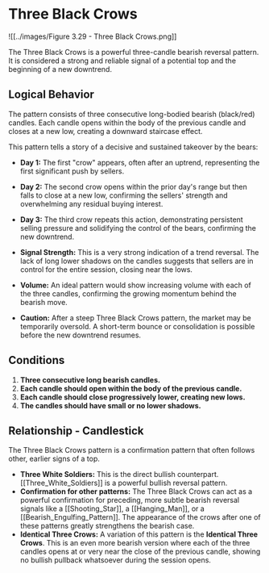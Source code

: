 # Three Black Crows

![[../images/Figure 3.29 - Three Black Crows.png]]

The Three Black Crows is a powerful three-candle bearish reversal pattern. It is considered a strong and reliable signal of a potential top and the beginning of a new downtrend.

## Logical Behavior

The pattern consists of three consecutive long-bodied bearish (black/red) candles. Each candle opens within the body of the previous candle and closes at a new low, creating a downward staircase effect.

This pattern tells a story of a decisive and sustained takeover by the bears:
- **Day 1:** The first "crow" appears, often after an uptrend, representing the first significant push by sellers.
- **Day 2:** The second crow opens within the prior day's range but then falls to close at a new low, confirming the sellers' strength and overwhelming any residual buying interest.
- **Day 3:** The third crow repeats this action, demonstrating persistent selling pressure and solidifying the control of the bears, confirming the new downtrend.

- **Signal Strength:** This is a very strong indication of a trend reversal. The lack of long lower shadows on the candles suggests that sellers are in control for the entire session, closing near the lows.
- **Volume:** An ideal pattern would show increasing volume with each of the three candles, confirming the growing momentum behind the bearish move.
- **Caution:** After a steep Three Black Crows pattern, the market may be temporarily oversold. A short-term bounce or consolidation is possible before the new downtrend resumes.

## Conditions

1.  **Three consecutive long bearish candles.**
2.  **Each candle should open within the body of the previous candle.**
3.  **Each candle should close progressively lower, creating new lows.**
4.  **The candles should have small or no lower shadows.**

## Relationship - Candlestick

The Three Black Crows pattern is a confirmation pattern that often follows other, earlier signs of a top.

- **Three White Soldiers:** This is the direct bullish counterpart. [[Three_White_Soldiers]] is a powerful bullish reversal pattern.
- **Confirmation for other patterns:** The Three Black Crows can act as a powerful confirmation for preceding, more subtle bearish reversal signals like a [[Shooting_Star]], a [[Hanging_Man]], or a [[Bearish_Engulfing_Pattern]]. The appearance of the crows after one of these patterns greatly strengthens the bearish case.
- **Identical Three Crows:** A variation of this pattern is the **Identical Three Crows**. This is an even more bearish version where each of the three candles opens at or very near the close of the previous candle, showing no bullish pullback whatsoever during the session opens.
